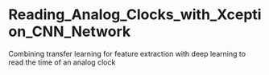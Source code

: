 # Reading_Analog_Clocks_with_Xception_CNN_Network
Combining transfer learning for feature extraction with deep learning to read the time of an analog clock
